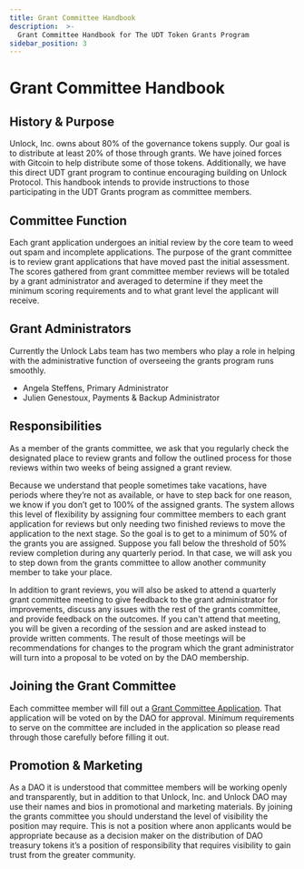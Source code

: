 ```yaml
---
title: Grant Committee Handbook
description:  >-
  Grant Committee Handbook for The UDT Token Grants Program
sidebar_position: 3
---
```

# Grant Committee Handbook

## History & Purpose

Unlock, Inc. owns about 80% of the governance tokens supply. Our goal is to distribute at least 20% of those through grants. We have joined forces with Gitcoin to help distribute some of those tokens. Additionally, we have this direct UDT grant program to continue encouraging building on Unlock Protocol. This handbook intends to provide instructions to those participating in the UDT Grants program as committee members.

## Committee Function

Each grant application undergoes an initial review by the core team to weed out spam and incomplete applications. The purpose of the grant committee is to review grant applications that have moved past the initial assessment. The scores gathered from grant committee member reviews will be totaled by a grant administrator and averaged to determine if they meet the minimum scoring requirements and to what grant level the applicant will receive. 

## Grant Administrators

Currently the Unlock Labs team has two members who play a role in helping with
the administrative function of overseeing the grants program runs smoothly. 

- Angela Steffens, Primary Administrator
- Julien Genestoux, Payments & Backup Administrator

## Responsibilities

As a member of the grants committee, we ask that you regularly check the designated place to review grants and follow the outlined process for those reviews within two weeks of being assigned a grant review. 

Because we understand that people sometimes take vacations, have periods where they’re not as available, or have to step back for one reason, we know if you don’t get to 100% of the assigned grants. The system allows this level of flexibility by assigning four committee members to each grant application for reviews but only needing two finished reviews to move the application to the next stage. So the goal is to get to a minimum of 50% of the grants you are assigned. Suppose you fall below the threshold of 50% review completion during any quarterly period. In that case, we will ask you to step down from the grants committee to allow another community member to take your place.

In addition to grant reviews, you will also be asked to attend a quarterly grant committee meeting to give feedback to the grant administrator for improvements, discuss any issues with the rest of the grants committee, and provide feedback on the outcomes. If you can't attend that meeting, you will be given a recording of the session and are asked instead to provide written comments. The result of those meetings will be recommendations for changes to the program which the grant administrator will turn into a proposal to be voted on by the DAO membership.

## Joining the Grant Committee

Each committee member will fill out a [Grant Committee Application](/governance/grants/grant-committee-applicant-guide). That application will be voted on by the DAO for approval. Minimum requirements to serve on the committee are included in the application so please read through those carefully before filling it out.

## Promotion & Marketing

As a DAO it is understood that committee members will be working openly and transparently, but in addition to that Unlock, Inc. and Unlock DAO may use their names and bios in promotional and marketing materials. By joining the grants committee you should understand the level of visibility the position may require. This is not a position where anon applicants would be appropriate because as a decision maker on the distribution of DAO treasury tokens it’s a position of responsibility that requires visibility to gain trust from the greater community. 